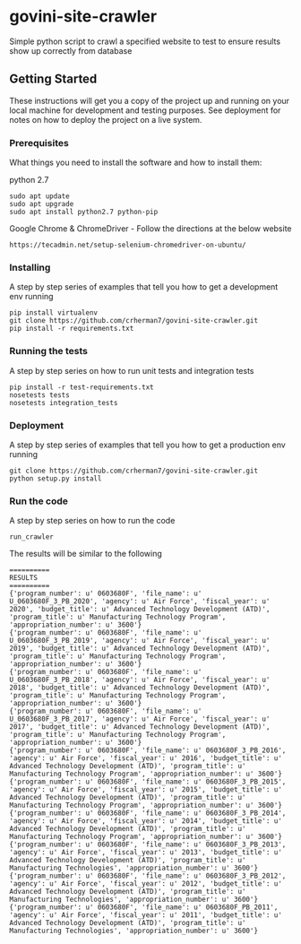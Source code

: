 # govini-site-crawler
Simple python script to crawl a specified website to test to ensure results show up correctly from database

## Getting Started

These instructions will get you a copy of the project up and running on your local machine for development and testing
purposes. See deployment for notes on how to deploy the project on a live system.

### Prerequisites

What things you need to install the software and how to install them:

python 2.7
```
sudo apt update
sudo apt upgrade
sudo apt install python2.7 python-pip
```

Google Chrome & ChromeDriver - Follow the directions at the below website
```
https://tecadmin.net/setup-selenium-chromedriver-on-ubuntu/
```

### Installing

A step by step series of examples that tell you how to get a development env running

```
pip install virtualenv
git clone https://github.com/crherman7/govini-site-crawler.git
pip install -r requirements.txt
```

### Running the tests

A step by step series on how to run unit tests and integration tests

```
pip install -r test-requirements.txt
nosetests tests
nosetests integration_tests
```

### Deployment

A step by step series of examples that tell you how to get a production env running

```
git clone https://github.com/crherman7/govini-site-crawler.git
python setup.py install
```

### Run the code

A step by step series on how to run the code

```
run_crawler
```

The results will be similar to the following

```
==========
RESULTS
==========
{'program_number': u' 0603680F', 'file_name': u' U_0603680F_3_PB_2020', 'agency': u' Air Force', 'fiscal_year': u' 2020', 'budget_title': u' Advanced Technology Development (ATD)', 'program_title': u' Manufacturing Technology Program', 'appropriation_number': u' 3600'}
{'program_number': u' 0603680F', 'file_name': u' U_0603680F_3_PB_2019', 'agency': u' Air Force', 'fiscal_year': u' 2019', 'budget_title': u' Advanced Technology Development (ATD)', 'program_title': u' Manufacturing Technology Program', 'appropriation_number': u' 3600'}
{'program_number': u' 0603680F', 'file_name': u' U_0603680F_3_PB_2018', 'agency': u' Air Force', 'fiscal_year': u' 2018', 'budget_title': u' Advanced Technology Development (ATD)', 'program_title': u' Manufacturing Technology Program', 'appropriation_number': u' 3600'}
{'program_number': u' 0603680F', 'file_name': u' U_0603680F_3_PB_2017', 'agency': u' Air Force', 'fiscal_year': u' 2017', 'budget_title': u' Advanced Technology Development (ATD)', 'program_title': u' Manufacturing Technology Program', 'appropriation_number': u' 3600'}
{'program_number': u' 0603680F', 'file_name': u' 0603680F_3_PB_2016', 'agency': u' Air Force', 'fiscal_year': u' 2016', 'budget_title': u' Advanced Technology Development (ATD)', 'program_title': u' Manufacturing Technology Program', 'appropriation_number': u' 3600'}
{'program_number': u' 0603680F', 'file_name': u' 0603680F_3_PB_2015', 'agency': u' Air Force', 'fiscal_year': u' 2015', 'budget_title': u' Advanced Technology Development (ATD)', 'program_title': u' Manufacturing Technology Program', 'appropriation_number': u' 3600'}
{'program_number': u' 0603680F', 'file_name': u' 0603680F_3_PB_2014', 'agency': u' Air Force', 'fiscal_year': u' 2014', 'budget_title': u' Advanced Technology Development (ATD)', 'program_title': u' Manufacturing Technology Program', 'appropriation_number': u' 3600'}
{'program_number': u' 0603680F', 'file_name': u' 0603680F_3_PB_2013', 'agency': u' Air Force', 'fiscal_year': u' 2013', 'budget_title': u' Advanced Technology Development (ATD)', 'program_title': u' Manufacturing Technologies', 'appropriation_number': u' 3600'}
{'program_number': u' 0603680F', 'file_name': u' 0603680F_3_PB_2012', 'agency': u' Air Force', 'fiscal_year': u' 2012', 'budget_title': u' Advanced Technology Development (ATD)', 'program_title': u' Manufacturing Technologies', 'appropriation_number': u' 3600'}
{'program_number': u' 0603680F', 'file_name': u' 0603680F_PB_2011', 'agency': u' Air Force', 'fiscal_year': u' 2011', 'budget_title': u' Advanced Technology Development (ATD)', 'program_title': u' Manufacturing Technologies', 'appropriation_number': u' 3600'}
```